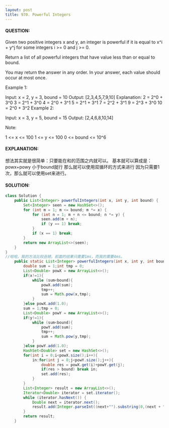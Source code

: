 ```yaml
---
layout: post
title: 970. Powerful Integers
---
```

#### QUESTION:
Given two positive integers x and y, an integer is powerful if it is equal to x^i + y^j for some integers i >= 0 and j >= 0.

Return a list of all powerful integers that have value less than or equal to bound.

You may return the answer in any order.  In your answer, each value should occur at most once.

 

Example 1:

Input: x = 2, y = 3, bound = 10
Output: [2,3,4,5,7,9,10]
Explanation: 
2 = 2^0 + 3^0
3 = 2^1 + 3^0
4 = 2^0 + 3^1
5 = 2^1 + 3^1
7 = 2^2 + 3^1
9 = 2^3 + 3^0
10 = 2^0 + 3^2
Example 2:

Input: x = 3, y = 5, bound = 15
Output: [2,4,6,8,10,14]
 

Note:

1 <= x <= 100
1 <= y <= 100
0 <= bound <= 10^6
#### EXPLANATION:

想法其实就是很简单：只要能在和的范围之内就可以。
基本就可以算成是：powx+powy 小于bound就行
那么就可以使用双循环的方式来进行
因为只需要1次，那么就可以使用set来进行。

#### SOLUTION:
```java
class Solution {
    public List<Integer> powerfulIntegers(int x, int y, int bound) {
        Set<Integer> seen = new HashSet<>();
        for (int m = 1; m <= bound; m *= x) {
            for (int n = 1; m + n <= bound; n *= y) {
                seen.add(m + n);
                if (y == 1) break;
            }
            if (x == 1) break;
        }
        return new ArrayList<>(seen);
    }
}
//哈哈，我的方法比较丑陋，前面的结果只需要1ms，而我的需要4ms。
    public static List<Integer> powerfulIntegers(int x, int y, int bound) {
        double sum = 1;int tmp = 0;
        List<Double> powX = new ArrayList<>();
        if(x!=1){
            while (sum<bound){
                powX.add(sum);
                tmp++;
                sum = Math.pow(x,tmp);
            }
        }else powX.add(1.0);
        sum = 1;tmp = 0;
        List<Double> powY = new ArrayList<>();
        if(y!=1){
            while (sum<bound){
                powY.add(sum);
                tmp++;
                sum = Math.pow(y,tmp);
            }
        }else powY.add(1.0);
        HashSet<Double> set = new HashSet<>();
        for(int i = 0;i<powX.size();i++){
            in:for(int j = 0;j<powY.size();j++){
                double res = powX.get(i)+powY.get(j);
                if(res > bound) break in;
                set.add(res);
            }
        }
        List<Integer> result = new ArrayList<>();
        Iterator<Double> iterator = set.iterator();
        while (iterator.hasNext()) {
            Double next = iterator.next();
            result.add(Integer.parseInt((next+"").substring(0,(next + "").indexOf('.'))));
        }
        return result;
    }
```